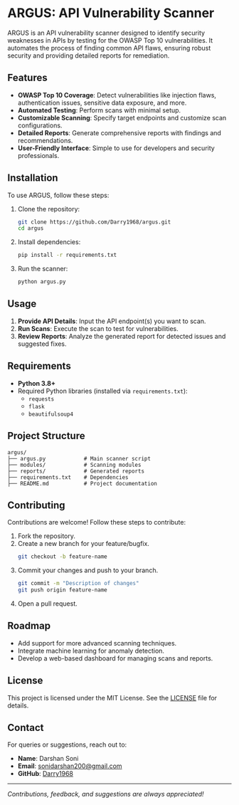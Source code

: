 # ARGUS: API Vulnerability Scanner

ARGUS is an API vulnerability scanner designed to identify security weaknesses in APIs by testing for the OWASP Top 10 vulnerabilities. It automates the process of finding common API flaws, ensuring robust security and providing detailed reports for remediation.

## Features

- **OWASP Top 10 Coverage**: Detect vulnerabilities like injection flaws, authentication issues, sensitive data exposure, and more.
- **Automated Testing**: Perform scans with minimal setup.
- **Customizable Scanning**: Specify target endpoints and customize scan configurations.
- **Detailed Reports**: Generate comprehensive reports with findings and recommendations.
- **User-Friendly Interface**: Simple to use for developers and security professionals.

## Installation

To use ARGUS, follow these steps:

1. Clone the repository:
   ```bash
   git clone https://github.com/Darry1968/argus.git
   cd argus
   ```

2. Install dependencies:
   ```bash
   pip install -r requirements.txt
   ```

3. Run the scanner:
   ```bash
   python argus.py
   ```

## Usage

1. **Provide API Details**: Input the API endpoint(s) you want to scan.
2. **Run Scans**: Execute the scan to test for vulnerabilities.
3. **Review Reports**: Analyze the generated report for detected issues and suggested fixes.

## Requirements

- **Python 3.8+**
- Required Python libraries (installed via `requirements.txt`):
  - `requests`
  - `flask`
  - `beautifulsoup4`

## Project Structure

```plaintext
argus/
├── argus.py            # Main scanner script
├── modules/            # Scanning modules
├── reports/            # Generated reports
├── requirements.txt    # Dependencies
├── README.md           # Project documentation
```

## Contributing

Contributions are welcome! Follow these steps to contribute:

1. Fork the repository.
2. Create a new branch for your feature/bugfix.
   ```bash
   git checkout -b feature-name
   ```
3. Commit your changes and push to your branch.
   ```bash
   git commit -m "Description of changes"
   git push origin feature-name
   ```
4. Open a pull request.

## Roadmap

- Add support for more advanced scanning techniques.
- Integrate machine learning for anomaly detection.
- Develop a web-based dashboard for managing scans and reports.

## License

This project is licensed under the MIT License. See the [LICENSE](LICENSE) file for details.

## Contact

For queries or suggestions, reach out to:
- **Name**: Darshan Soni
- **Email**: [sonidarshan200@gmail.com](mailto:sonidarshan200@gmail.com)
- **GitHub**: [Darry1968](https://github.com/Darry1968)

---

_Contributions, feedback, and suggestions are always appreciated!_
